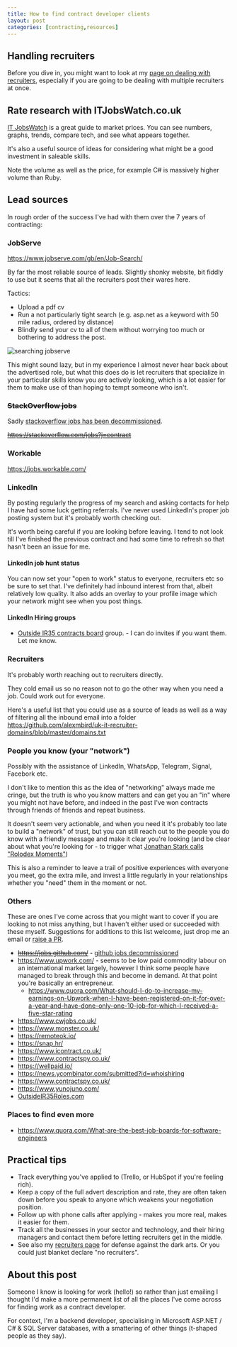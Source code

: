```yaml
---
title: How to find contract developer clients
layout: post
categories: [contracting,resources]
---
```


## Handling recruiters

Before you dive in, you might want to look at my [page on dealing with
recruiters](/recruiters/), especially if you are going to be dealing with
multiple recruiters at once.

## Rate research with ITJobsWatch.co.uk

[IT JobsWatch](https://www.itjobswatch.co.uk/contracts/uk/developer.do) is a great guide to market prices. You can see numbers, graphs, trends, compare tech, and see what appears together.

It's also a useful source of ideas for considering what might be a good investment in saleable skills.

Note the volume as well as the price, for example C# is massively higher volume than Ruby.

## Lead sources

In rough order of the success I've had with them over the 7 years of contracting:

### JobServe

<https://www.jobserve.com/gb/en/Job-Search/>

By far the most reliable source of leads. Slightly shonky website, bit fiddly
to use but it seems that all the recruiters post their wares here.

Tactics:

* Upload a pdf cv
* Run a not particularly tight search (e.g. asp.net as a keyword with 50 mile radius, ordered by distance)
* Blindly send your cv to all of them without worrying too much or bothering to address the post.

![searching jobserve](/images/blog/jobserve-search.png)

This might sound lazy, but in my experience I almost never hear back about the
advertised role, but what this does do is let recruiters that specialize in
your particular skills know you are actively looking, which is a lot easier for
them to make use of than hoping to tempt someone who isn't.

### ~~StackOverflow jobs~~

Sadly [stackoverflow jobs has been decommissioned](https://meta.stackoverflow.com/questions/415293/sunsetting-jobs-developer-story).

~~<https://stackoverflow.com/jobs?j=contract>~~

### Workable

<https://jobs.workable.com/>

### LinkedIn

By posting regularly the progress of my search and asking contacts for help I
have had some luck getting referrals. I've never used LinkedIn's proper job
posting system but it's probably worth checking out.

It's worth being careful if you are looking before leaving. I tend to not look
till I've finished the previous contract and had some time to refresh so that
hasn't been an issue for me.

#### LinkedIn job hunt status

You can now set your "open to work" status to everyone, recruiters etc so be
sure to set that. I've definitely had inbound interest from that, albeit
relatively low quality. It also adds an overlay to your profile image which your
network might see when you post things.

#### LinkedIn Hiring groups

* [Outside IR35 contracts board](https://www.linkedin.com/groups/9031918/) group. - I can do invites if you want them. Let me know.

### Recruiters

It's probably worth reaching out to recruiters directly.

They cold email us so no reason not to go the other way when you need a job.
Could work out for everyone.

Here's a useful list that you could use as a source of leads as well as a way
of filtering all the inbound email into a folder
<https://github.com/alexmbird/uk-it-recruiter-domains/blob/master/domains.txt>

### People you know (your "network")

Possibly with the assistance of LinkedIn, WhatsApp, Telegram, Signal, Facebork etc.

I don't like to mention this as the idea of "networking" always made me cringe,
but the truth is who you know matters and can get you an "in" where you might
not have before, and indeed in the past I've won contracts through friends of
friends and repeat business.

It doesn't seem very actionable, and when you need it it's probably too late to
build a "network" of trust, but you can still reach out to the people you do
know with a friendly message and make it clear you're looking (and be clear
about what you're looking for - to trigger what [Jonathan Stark calls "Rolodex
Moments"](https://jonathanstark.com/daily/20170127-dogfooding---rolodex-moments))

This is also a reminder to leave a trail of positive experiences with everyone you meet, go the extra mile, and invest a little regularly in your relationships whether you "need" them in the moment or not.

### Others

These are ones I've come across that you might want to cover if you are looking
to not miss anything, but I haven't either used or succeeded with these myself.
Suggestions for additions to this list welcome, just drop me an email or [raise
a PR](https://github.com/timabell/timwise.co.uk/edit/master/_posts/2019-06-26-how-to-find-contract-dev-jobs.md).

* ~~<https://jobs.github.com/>~~ - [github jobs decommissioned](https://github.blog/changelog/2021-04-19-deprecation-notice-github-jobs-site/)
* <https://www.upwork.com/> - seems to be low paid commodity labour on an
	international market largely, however I think some people have managed to
	break through this and become in demand. At that point you're basically an
	entrepreneur.
	* <https://www.quora.com/What-should-I-do-to-increase-my-earnings-on-Upwork-when-I-have-been-registered-on-it-for-over-a-year-and-have-done-only-one-10-job-for-which-I-received-a-five-star-rating>
* <https://www.cwjobs.co.uk/>
* <https://www.monster.co.uk/>
* <https://remoteok.io/>
* <https://snap.hr/>
* <https://www.icontract.co.uk/>
* <https://www.contractspy.co.uk/>
* <https://wellpaid.io/>
* <https://news.ycombinator.com/submitted?id=whoishiring>
* <https://www.contractspy.co.uk/>
* <https://www.yunojuno.com/>
* [OutsideIR35Roles.com](https://outsideir35roles.com/contract-listings/)

### Places to find even more

* <https://www.quora.com/What-are-the-best-job-boards-for-software-engineers>

## Practical tips

- Track everything you've applied to (Trello, or HubSpot if you're feeling rich).
- Keep a copy of the full advert description and rate, they are often taken down before you speak to anyone which weakens your negotiation position.
- Follow up with phone calls after applying - makes you more real, makes it easier for them.
- Track all the businesses in your sector and technology, and their hiring managers and contact them before letting recruiters get in the middle.
- See also my [recruiters page](/recruiters) for defense against the dark arts. Or you could just blanket declare "no recruiters".

## About this post

Someone I know is looking for work (hello!) so rather than just emailing I
thought I'd make a more permanent list of all the places I've come across for
finding work as a contract developer.

For context, I'm a backend developer, specialising in Microsoft ASP.NET / C# &
SQL Server databases, with a smattering of other things (t-shaped people as
they say).
